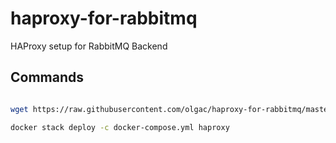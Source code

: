 # haproxy-for-rabbitmq
HAProxy setup for RabbitMQ Backend

Commands
-------------

```bash

wget https://raw.githubusercontent.com/olgac/haproxy-for-rabbitmq/master/docker-compose.yml

docker stack deploy -c docker-compose.yml haproxy
```
